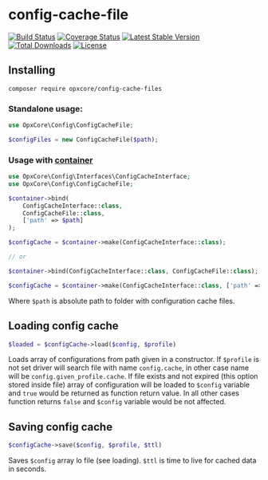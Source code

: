 # config-cache-file

[![Build Status](https://travis-ci.com/opxcore/config-cache-files.svg?branch=main)](https://travis-ci.com/opxcore/config-cache-files)
[![Coverage Status](https://coveralls.io/repos/github/opxcore/config-cache-files/badge.svg)](https://coveralls.io/github/opxcore/config-cache-files)
[![Latest Stable Version](https://poser.pugx.org/opxcore/config-cache-files/v/stable)](https://packagist.org/packages/opxcore/config-cache-files)
[![Total Downloads](https://poser.pugx.org/opxcore/config-cache-files/downloads)](https://packagist.org/packages/opxcore/config-cache-files)
[![License](https://poser.pugx.org/opxcore/config-cache-files/license)](https://packagist.org/packages/opxcore/config-cache-files)

## Installing

```shell
composer require opxcore/config-cache-files
```

### Standalone usage:

```php
use OpxCore\Config\ConfigCacheFile;

$configFiles = new ConfigCacheFile($path);
```

### Usage with [container](https://github.com/opxcore/container)

```php
use OpxCore\Config\Interfaces\ConfigCacheInterface;
use OpxCore\Config\ConfigCacheFile;

$container->bind(
    ConfigCacheInterface::class, 
    ConfigCacheFile::class, 
    ['path' => $path]
);

$configCache = $container->make(ConfigCacheInterface::class);

// or

$container->bind(ConfigCacheInterface::class, ConfigCacheFile::class);

$configCache = $container->make(ConfigCacheInterface::class, ['path' => $path]);
```

Where `$path` is absolute path to folder with configuration cache files.

## Loading config cache

```php
$loaded = $configCache->load($config, $profile)
```

Loads array of configurations from path given in a constructor. If `$profile` is not set driver will search file with
name `config.cache`, in other case name will be `config.given_profile.cache`. If file exists and not expired (this
option stored inside file) array of configuration will be loaded to `$config` variable and `true` would be returned as
function return value. In all other cases function returns `false` and `$config` variable would be not affected.

## Saving config cache

```php
$configCache->save($config, $profile, $ttl)
```

Saves `$config` array lo file (see loading). `$ttl` is time to live for cached data in seconds.
